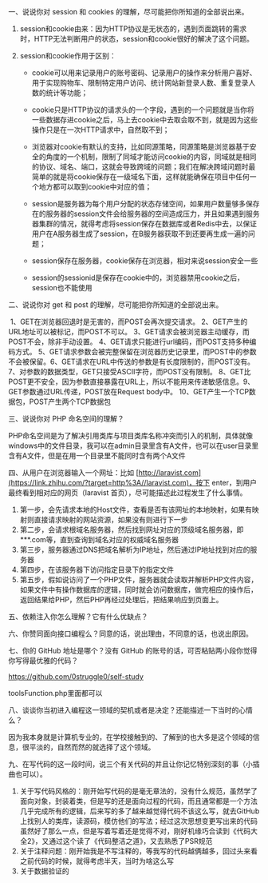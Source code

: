 一、说说你对 session 和 cookies 的理解，尽可能把你所知道的全部说出来。

1. session和cookie由来：因为HTTP协议是无状态的，遇到页面跳转的需求时，HTTP无法判断用户的状态，session和cookie很好的解决了这个问题。

2. session和cookie作用于区别：

   - cookie可以用来记录用户的账号密码、记录用户的操作来分析用户喜好、用于实现购物车、限制特定用户访问、统计网站新登录人数、重复登录人数的统计等功能；
   - cookie只是HTTP协议的请求头的一个字段，遇到的一个问题就是当你将一些数据存进cookie之后，马上去cookie中去取会取不到，就是因为这些操作只是在一次HTTP请求中，自然取不到；
   - 浏览器对cookie有默认的支持，比如同源策略，同源策略是浏览器基于安全的角度的一个机制，限制了同域才能访问cookie的内容，同域就是相同的协议、域名、端口，这就会导致跨域的问题；我们在解决跨域问题时最简单的就是将cookie保存在一级域名下面，这样就能确保在项目中任何一个地方都可以取到cookie中对应的值；
   - session是服务器为每个用户分配的状态存储空间，如果用户数量够多保存在的服务器的session文件会给服务器的空间造成压力，并且如果遇到服务器集群的情况，就得考虑将session保存在数据库或者Redis中去，以保证用户在A服务器生成了session，在B服务器获取不到还要再生成一遍的问题；

   - session保存在服务器，cookie保存在浏览器，相对来说session安全一些
   - session的sessionid是保存在cookie中的，浏览器禁用cookie之后，session也不能使用



二、说说你对 get 和 post 的理解，尽可能把你所知道的全部说出来。

​	1、GET在浏览器回退时是无害的，而POST会再次提交请求。
​	2、GET产生的URL地址可以被标记，而POST不可以。
​	3、GET请求会被浏览器主动缓存，而POST不会，除非手动设置。
​	4、GET请求只能进行url编码，而POST支持多种编码方式。
​	5、GET请求参数会被完整保留在浏览器历史记录里，而POST中的参数不会被保留。
​	6、GET请求在URL中传送的参数是有长度限制的，而POST没有。
​	7、对参数的数据类型，GET只接受ASCII字符，而POST没有限制。
​	8、GET比POST更不安全，因为参数直接暴露在URL上，所以不能用来传递敏感信息。
​	9、GET参数通过URL传递，POST放在Request body中。
​	10、GET产生一个TCP数据包，POST产生两个TCP数据包



三、说说你对 PHP 命名空间的理解？

​	PHP命名空间是为了解决引用类库与项目类库名称冲突而引入的机制，具体就像windows中的文件目录，我可以在admin目录里含有A文件，也可以在user目录里含有A文件，但是在用一个目录里不能同时含有两个A文件



四、从用户在浏览器输入一个网址：比如 [http://laravist.com](https://link.zhihu.com/?target=http%3A//laravist.com)，按下 enter，到用户最终看到相对应的网页（laravist 首页），尽可能描述此过程发生了什么事情。

1. 第一步，会先请求本地的Host文件，查看是否有该网址的本地映射，如果有映射则直接请求映射的网站资源，如果没有则进行下一步
2. 第二步，会请求根域名服务器，然后找到网址对应的顶级域名服务器，即***.com等，直到查询到域名对应的权威域名服务器
3. 第三步，服务器通过DNS把域名解析为IP地址，然后通过IP地址找到对应的服务器
4. 第四步，在该服务器下访问指定目录下的指定文件
5. 第五步，假如说访问了一个PHP文件，服务器就会读取并解析PHP文件内容，如果文件中有操作数据库的逻辑，同时就会访问数据库，做完相应的操作后，返回结果给PHP，然后PHP再经过处理后，把结果响应到页面上。



五、依赖注入你怎么理解？它有什么优缺点？





六、你赞同面向接口编程么？同意的话，说出理由，不同意的话，也说出原因。





七、你的 GitHub 地址是哪个？没有 GitHub 的账号的话，可否粘贴两小段你觉得你写得最优雅的代码？

https://github.com/0struggle0/self-study

toolsFunction.php里面都可以



八、谈谈你当初进入编程这一领域的契机或者是决定？还能描述一下当时的心情么？

​	因为我本身就是计算机专业的，在学校接触到的、了解到的也大多是这个领域的信息，很平淡的，自然而然的就选择了这个领域。



九、在写代码的这一段时间，说三个有关代码的并且让你记忆特别深刻的事（小插曲也可以）。

1. 关于写代码风格的：刚开始写代码的是毫无章法的，没有什么规范，虽然学了面向对象，封装着类，但是写的还是面向过程的代码，而且通常都是一个方法几乎完成所有的逻辑，后来写的多了越来越觉得代码不该这么写，就去GitHub上找别人的类库，读源码，模仿他们的写法；经过这次思想变更写出来的代码虽然好了那么一点，但是写着写着还是觉得不对，刚好机缘巧合读到《代码大全2》，又通过这个读了《代码整洁之道》，又去熟悉了PSR规范
2. 关于注释问题：刚开始我是不写注释的，等我写的代码越俩越多，回过头来看之前代码的时候，就得考虑半天，当时为啥这么写
3. 关于数据验证的